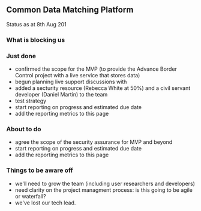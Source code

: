 ## Common Data Matching Platform
Status as at 8th Aug 201


### What is blocking us


### Just done
- confirmed the scope for the MVP (to provide the Advance Border Control project with a live service that stores data)
- begun planning live support discussions with 
- added a secturity resource (Rebecca White at 50%) and a civil servant developer (Daniel Martin) to the team
- test strategy
- start reporting on progress and estimated due date
- add the reporting metrics to this page

### About to do
- agree the scope of the security assurance for MVP and beyond
- start reporting on progress and estimated due date
- add the reporting metrics to this page

### Things to be aware off

 - we'll need to grow the team (including user researchers and developers)
 - need clarity on the project managment process: is this going to be agile or waterfall?
-  we've lost our tech lead. 

